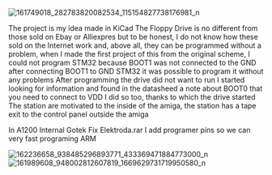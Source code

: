 ![161749018_282783820082534_115154827738176981_n](https://user-images.githubusercontent.com/62314932/111569032-cb91ad00-8799-11eb-82f5-148bcdd0f772.jpg)


The project is my idea made in KiCad The Floppy Drive is no different from those sold on Ebay or Alliexpres but to be honest, I do not know how these sold on the Internet work and, above all, they can be programmed without a problem, when I made the first project of this from the original scheme, I could not program STM32 because BOOT1 was not connected to the GND after connecting BOOT1 to GND STM32 it was possible to program it without any problems
After programming the drive did not want to run I started looking for information and found in the datasheed a note about BOOT0 that you need to connect to VDD I did so too, thanks to which the drive started
The station are motivated to the inside of the amiga, the station has a tape exit to the control panel outside the amiga

In A1200 Internal Gotek Fix Elektroda.rar I add programer pins so we can very fast programing ARM

![162236658_938485296893771_433369471884773000_n](https://user-images.githubusercontent.com/62314932/111569043-d1878e00-8799-11eb-8800-b697c7d5bfef.jpg)
![161989608_948002812607819_1669629731719950580_n](https://user-images.githubusercontent.com/62314932/111569050-d6e4d880-8799-11eb-8101-480ad6026a59.jpg)
